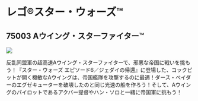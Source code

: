 # レゴ®スター・ウォーズ™

## 75003 Aウイング・スターファイター™

![](https://www.lego.com/cdn/product-assets/product.img.pri/75003_prod.jpg)

反乱同盟軍の超高速Aウイング・スターファイターで、邪悪な帝国に戦いを挑もう！『スター・ウォーズ エピソード6／ジェダイの帰還』に登場した、コックピットが開く機敏なAウイングは、帝国艦隊を攻撃するのに最適！ダース・ベイダーのエグゼキューターを破壊したのと同じ光速の船を作ろう！そして、Aウイングのパイロットであるアクバー提督やハン・ソロと一緒に帝国軍に挑もう！